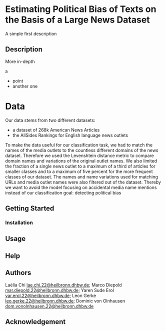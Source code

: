 # Estimating Political Bias of Texts on the Basis of a Large News Dataset

A simple first description

## Description

More in-depth

a
- point
- another one
# Data

Our data stems from two different datasets:
- a dataset of 268k American News Articles
- the AllSides Rankings for English language news outlets

To make the data useful for our classification task, we had to match the names of the media outlets to the countless different domains of the news dataset.
Therefore we used the Levenshtein distance metric to compare domain names and variations of the original outlet names.
We also limited the fraction of a single news outlet to a maximum of a third of articles for smaller classes and to a maximum of five percent for the more frequent classes of our dataset.
The names and name variations used for matching URLs and media outlet names were also filtered out of the dataset.
Thereby we want to avoid the model focusing on accidental media name mentions instead of our classification goal: detecting political bias

## Getting Started
### Installation


## Usage


## Help

## Authors

Laélia Chi <lae.chi.22@heilbronn.dhbw.de>;
Marco Diepold <mar.diepold.22@heilbronn.dhbw.de>;
Yaren Sude Erol <yar.erol.22@heilbronn.dhbw.de>;
Leon Gerke <leo.gerke.22@heilbronn.dhbw.de>;
Dominic von Olnhausen <dom.vonolnhausen.22@heilbronn.dhbw.de>

## Acknowledgement